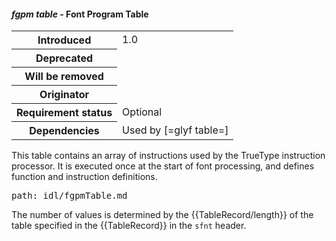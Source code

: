 <h4 id="fgpm"><dfn>fgpm  table</dfn> - Font Program Table</h4>

<table>
    <tr><th>Introduced</th> <td> 1.0 </td> </tr>
    <tr><th>Deprecated</th> <td> </td> </tr>
    <tr><th>Will be removed</th> <td> </td> </tr>
    <tr><th>Originator</th> <td> </td> </tr>
    <tr><th>Requirement status</th> <td> Optional</td> </tr>
    <tr><th>Dependencies</th> <td>Used by [=glyf table=] </td> </tr>
</table>

This table contains an array of instructions used by the TrueType instruction processor. It is executed once at the start of font processing, and defines function and instruction definitions.

<pre class=include>path: idl/fgpmTable.md</pre>

The number of values is determined by the {{TableRecord/length}} of the table specified in the {{TableRecord}} in the `sfnt` header.

